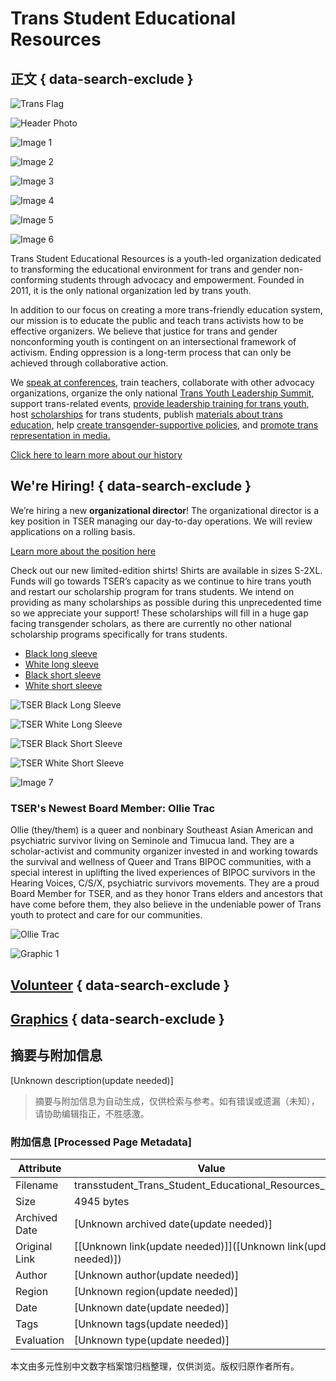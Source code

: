 # Trans Student Educational Resources

## 正文 { data-search-exclude }


![Trans Flag](https://transstudent.org/wp-content/uploads/2020/08/transflag-copy.png)

![Header Photo](https://transstudent.org/wp-content/uploads/2017/08/HeaderPhoto3-300x202.jpeg)

![Image 1](https://transstudent.org/wp-content/uploads/2017/08/18671655_1508607325877171_8695387774514887197_o-300x225.jpg)

![Image 2](https://transstudent.org/wp-content/uploads/2017/08/1-RgOcC8x5fgmpk78XYW5liA-300x225.jpeg)

![Image 3](https://transstudent.org/wp-content/uploads/2020/08/IMG_0265-copy-2small-300x207.jpg)

![Image 4](https://transstudent.org/wp-content/uploads/2020/08/c5ce61d260bec6ef604877860494735d91f4bbbc-300x200.jpg)

![Image 5](https://transstudent.org/wp-content/uploads/2020/08/20180802_100034-1-300x169.jpg)

![Image 6](https://transstudent.org/wp-content/uploads/2020/08/IMG_8584-wecompress.com_-300x200.jpg)

Trans Student Educational Resources is a youth-led organization dedicated to transforming the educational environment for trans and gender non-conforming students through advocacy and empowerment. Founded in 2011, it is the only national organization led by trans youth.

In addition to our focus on creating a more trans-friendly education system, our mission is to educate the public and teach trans activists how to be effective organizers. We believe that justice for trans and gender nonconforming youth is contingent on an intersectional framework of activism. Ending oppression is a long-term process that can only be achieved through collaborative action.

We [speak at conferences](https://transstudent.org/workshops), train teachers, collaborate with other advocacy organizations, organize the only national [Trans Youth Leadership Summit](https://transstudent.org/tyls), support trans-related events, [provide leadership training for trans youth](https://transstudent.org/volunteer), host [scholarships](https://transstudent.org/scholarships) for trans students, publish [materials about trans education](https://transstudent.org/graphics), help [create transgender-supportive policies](https://transstudent.org/policy), and [promote trans representation in media.](https://transstudent.org/press/news/)

[Click here to learn more about our history](https://transstudent.org/history/)

## We're Hiring! { data-search-exclude }

We’re hiring a new **organizational director**! The organizational director is a key position in TSER managing our day-to-day operations. We will review applications on a rolling basis.

[Learn more about the position here](/employment)

Check out our new limited-edition shirts! Shirts are available in sizes S-2XL. Funds will go towards TSER’s capacity as we continue to hire trans youth and restart our scholarship program for trans students. We intend on providing as many scholarships as possible during this unprecedented time so we appreciate your support! These scholarships will fill in a huge gap facing transgender scholars, as there are currently no other national scholarship programs specifically for trans students.

- [Black long sleeve](https://www.bonfire.com/tser-fight-for-trans-lives/)
- [White long sleeve](https://www.bonfire.com/tser-fight-for-trans-lives-twice/)
- [Black short sleeve](https://www.bonfire.com/tser-fight-for-trans-lives/)
- [White short sleeve](https://www.bonfire.com/tser-fight-for-trans-lives-twice/)

![TSER Black Long Sleeve](https://transstudent.org/wp-content/uploads/2020/11/tser-long-sleeve-black-1.png)

![TSER White Long Sleeve](https://transstudent.org/wp-content/uploads/2020/11/tser-long-sleeve-white.png)

![TSER Black Short Sleeve](https://transstudent.org/wp-content/uploads/2020/11/tser-short-sleeve-black.png)

![TSER White Short Sleeve](https://transstudent.org/wp-content/uploads/2020/11/tser-shirt-white.png)

![Image 7](https://transstudent.org/wp-content/uploads/2021/06/199537428_808006263424087_2452817088775332072_n-300x300.jpg)

### TSER's Newest Board Member: Ollie Trac

Ollie (they/them) is a queer and nonbinary Southeast Asian American and psychiatric survivor living on Seminole and Timucua land. They are a scholar-activist and community organizer invested in and working towards the survival and wellness of Queer and Trans BIPOC communities, with a special interest in uplifting the lived experiences of BIPOC survivors in the Hearing Voices, C/S/X, psychiatric survivors movements. They are a proud Board Member for TSER, and as they honor Trans elders and ancestors that have come before them, they also believe in the undeniable power of Trans youth to protect and care for our communities.

![Ollie Trac](https://transstudent.org/wp-content/uploads/2020/08/c5ce61d260bec6ef604877860494735d91f4bbbc-1024x683.jpg)

![Graphic 1](https://transstudent.org/wp-content/uploads/2020/08/6f2b837c5d96c061238a38089bf3734bee8760b5.jpg)

## [Volunteer](https://transstudent.org/volunteer/) { data-search-exclude }

## [Graphics](https://transstudent.org/graphics) { data-search-exclude }
<!-- tcd_original_link https://transstudent.org/ -->


## 摘要与附加信息

<!-- tcd_abstract -->
[Unknown description(update needed)]
<!-- tcd_abstract_end -->

> 摘要与附加信息为自动生成，仅供检索与参考。如有错误或遗漏（未知），请协助编辑指正，不胜感激。

### 附加信息 [Processed Page Metadata]

| Attribute       | Value                                  |
|-----------------|----------------------------------------|
| Filename        | transstudent_Trans_Student_Educational_Resources_-.md                             |
| Size            | 4945 bytes                           |
| Archived Date   | [Unknown archived date(update needed)]                             |
| Original Link   | [[Unknown link(update needed)]]([Unknown link(update needed)])                       |
| Author          | [Unknown author(update needed)]                               |
| Region          | [Unknown region(update needed)]                               |
| Date            | [Unknown date(update needed)]                                 |
| Tags            | [Unknown tags(update needed)]                                 |
| Evaluation            | [Unknown type(update needed)]                                 |
<!-- tcd_table_end -->

本文由多元性别中文数字档案馆归档整理，仅供浏览。版权归原作者所有。
